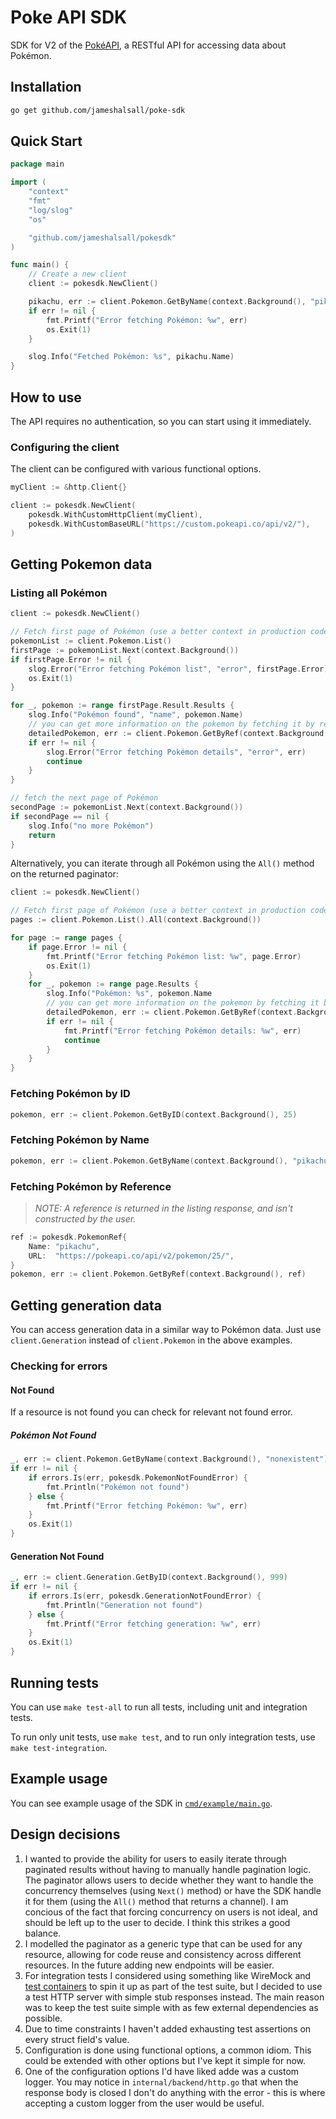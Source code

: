 # Poke API SDK

SDK for V2 of the [PokéAPI](https://pokeapi.co), a RESTful API for accessing data about Pokémon.

## Installation

```bash
go get github.com/jameshalsall/poke-sdk
```

## Quick Start

```go
package main

import (
	"context"
	"fmt"
	"log/slog"
	"os"

	"github.com/jameshalsall/pokesdk"
)

func main() {
	// Create a new client
	client := pokesdk.NewClient()

	pikachu, err := client.Pokemon.GetByName(context.Background(), "pikachu")
	if err != nil {
		fmt.Printf("Error fetching Pokémon: %w", err)
		os.Exit(1)
	}

	slog.Info("Fetched Pokémon: %s", pikachu.Name)
}
```

## How to use

The API requires no authentication, so you can start using it immediately.

### Configuring the client
The client can be configured with various functional options.

```go
myClient := &http.Client{}

client := pokesdk.NewClient(
	pokesdk.WithCustomHttpClient(myClient),
	pokesdk.WithCustomBaseURL("https://custom.pokeapi.co/api/v2/"),
)
```

## Getting Pokemon data
### Listing all Pokémon

```go
client := pokesdk.NewClient()

// Fetch first page of Pokémon (use a better context in production code)
pokemonList := client.Pokemon.List()
firstPage := pokemonList.Next(context.Background())
if firstPage.Error != nil {
    slog.Error("Error fetching Pokémon list", "error", firstPage.Error)
	os.Exit(1)
}

for _, pokemon := range firstPage.Result.Results {
    slog.Info("Pokémon found", "name", pokemon.Name)
	// you can get more information on the pokemon by fetching it by ref
	detailedPokemon, err := client.Pokemon.GetByRef(context.Background(), pokemon)
	if err != nil {
        slog.Error("Error fetching Pokémon details", "error", err)
		continue
	}
}

// fetch the next page of Pokémon
secondPage := pokemonList.Next(context.Background())
if secondPage == nil {
    slog.Info("no more Pokémon")
	return
}
```

Alternatively, you can iterate through all Pokémon using the `All()` method on the returned paginator:
```go
client := pokesdk.NewClient()

// Fetch first page of Pokémon (use a better context in production code)
pages := client.Pokemon.List().All(context.Background())

for page := range pages {
	if page.Error != nil {
		fmt.Printf("Error fetching Pokémon list: %w", page.Error)
		os.Exit(1)
	}
	for _, pokemon := range page.Results {
		slog.Info("Pokémon: %s", pokemon.Name
		// you can get more information on the pokemon by fetching it by ref
		detailedPokemon, err := client.Pokemon.GetByRef(context.Background(), pokemon)
		if err != nil {
			fmt.Printf("Error fetching Pokémon details: %w", err)
			continue
		}
	}
}
```

### Fetching Pokémon by ID
```go
pokemon, err := client.Pokemon.GetByID(context.Background(), 25)
```
 
### Fetching Pokémon by Name
```go
pokemon, err := client.Pokemon.GetByName(context.Background(), "pikachu")
```
### Fetching Pokémon by Reference

>_NOTE: A reference is returned in the listing response, and isn't constructed by the user._

```go
ref := pokesdk.PokemonRef{
    Name: "pikachu",
    URL:  "https://pokeapi.co/api/v2/pokemon/25/",
}
pokemon, err := client.Pokemon.GetByRef(context.Background(), ref)
```

## Getting generation data

You can access generation data in a similar way to Pokémon data. Just use `client.Generation` instead of `client.Pokemon` in the above examples.

### Checking for errors
#### Not Found
If a resource is not found you can check for relevant not found error.

##### Pokémon Not Found

```go
_, err := client.Pokemon.GetByName(context.Background(), "nonexistent")
if err != nil {
	if errors.Is(err, pokesdk.PokemonNotFoundError) {
		fmt.Println("Pokémon not found")
	} else {
		fmt.Printf("Error fetching Pokémon: %w", err)
	}
	os.Exit(1)
}
```

#### Generation Not Found
```go
_, err := client.Generation.GetByID(context.Background(), 999)
if err != nil {
	if errors.Is(err, pokesdk.GenerationNotFoundError) {
		fmt.Println("Generation not found")
	} else {
		fmt.Printf("Error fetching generation: %w", err)
	}
	os.Exit(1)
}
```

## Running tests

You can use `make test-all` to run all tests, including unit and integration tests.

To run only unit tests, use `make test`, and to run only integration tests, use `make test-integration`.

## Example usage

You can see example usage of the SDK in [`cmd/example/main.go`](/cmd/example/main.go).

## Design decisions

1. I wanted to provide the ability for users to easily iterate through paginated results without having to manually handle pagination logic. The paginator allows users to decide whether they want to handle the concurrency themselves (using `Next()` method) or have the SDK handle it for them (using the `All()` method that returns a channel). I am concious of the fact that forcing concurrency on users is not ideal, and should be left up to the user to decide. I think this strikes a good balance.
2. I modelled the paginator as a generic type that can be used for any resource, allowing for code reuse and consistency across different resources. In the future adding new endpoints will be easier.
3. For integration tests I considered using something like WireMock and [test containers](https://golang.testcontainers.org) to spin it up as part of the test suite, but I decided to use a test HTTP server with simple stub responses instead. The main reason was to keep the test suite simple with as few external dependencies as possible.
4. Due to time constraints I haven't added exhausting test assertions on every struct field's value.
5. Configuration is done using functional options, a common idiom. This could be extended with other options but I've kept it simple for now.
6. One of the configuration options I'd have liked adde was a custom logger. You may notice in `internal/backend/http.go` that when the response body is closed I don't do anything with the error - this is where accepting a custom logger from the user would be useful.
